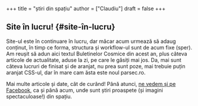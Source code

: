 +++
title = "știri din spațiu"
author = ["Claudiu"]
draft = false
+++

## Site în lucru! {#site-în-lucru}

Site-ul este în continuare în lucru, dar măcar acum urmează să adaug conținut, în timp ce forma, structura și workflow-ul sunt de acum fixe (sper). Am reușit să adun aici textul Buletinelor Cosmice din acest an, plus câteva articole de actualitate, aduse la zi, pe care le găsiți mai jos. Da, mai sunt câteva lucruri de finisat și de aranjat, nu prea sunt poze, mai trebuie puțin aranjat CSS-ul, dar în mare cam ăsta este noul parsec.ro.

Mai multe articole și date, cât de curând! Până atunci, [ne vedem și pe Facebook](https://www.facebook.com/parsec.ro), ca și până acum, unde sunt știri proaspete (și imagini spectaculoase!) din spațiu.
